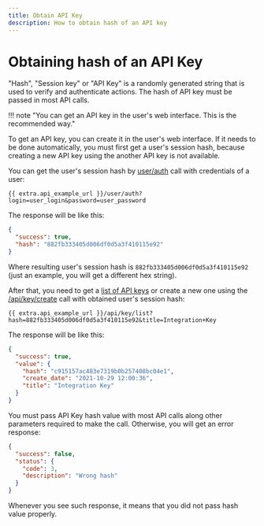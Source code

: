 ```yaml
---
title: Obtain API Key
description: How to obtain hash of an API key
---
```


# Obtaining hash of an API Key

"Hash", "Session key" or "API Key" is a randomly generated string that is used to verify and authenticate actions.
The hash of API key must be passed in most API calls.

!!! note "You can get an API key in the user's web interface. This is the recommended way."

To get an API key, you can create it in the user's web interface.
If it needs to be done automatically, you must first get a user's session hash,
because creating a new API key using the another API key is not available.

You can get the user's session hash by [user/auth](../resources/commons/user/index.md#auth) 
call with credentials of a user:

    {{ extra.api_example_url }}/user/auth?login=user_login&password=user_password

The response will be like this:

```json
{
  "success": true,
  "hash": "882fb333405d006df0d5a3f410115e92"
}
```                                                             

Where resulting user's session hash is `882fb333405d006df0d5a3f410115e92` (just an example, you will get a different hex string).

After that, you need to get a [list of API keys](../resources/commons/api-keys.md#list) or create a new one using 
the [/api/key/create](../resources/commons/api-keys.md#create) call with obtained user's session hash:

    {{ extra.api_example_url }}/api/key/list?hash=882fb333405d006df0d5a3f410115e92&title=Integration+Key

The response will be like this:

```json
{
  "success": true,
  "value": {
    "hash": "c915157ac483e7319b0b257408bc04e1",
    "create_date": "2021-10-29 12:00:36",
    "title": "Integration Key"
  }
}
```

You must pass API Key hash value with most API calls along other parameters required to make the call.
Otherwise, you will get an error response:

```json
{
  "success": false,
  "status": {
    "code": 3,
    "description": "Wrong hash"
  }
}
``` 

Whenever you see such response, it means that you did not pass hash value properly.

